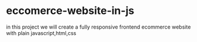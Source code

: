 # eccomerce-website-in-js

in this project we will create a fully responsive frontend ecommerce website with plain javascript,html,css
